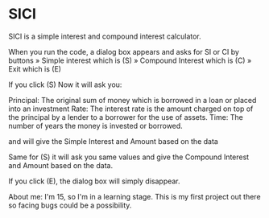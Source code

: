 # SICI
SICI is a simple interest and compound interest calculator.
 
When you run the code, 
a dialog box appears and asks for SI or CI by buttons
» Simple interest which is (S)
» Compound Interest which is (C)
» Exit which is (E)

If you click (S) 
Now it will ask you:

Principal: The original sum of money which is borrowed in a loan or placed into an investment
Rate: The interest rate is the amount charged on top of the principal by a lender to a borrower for the use of assets.
Time: The number of years the money is invested or borrowed.

and will give the Simple Interest and Amount based on the data

Same for (S)
it will ask you same values and give the Compound Interest and Amount based on the data.


If you click (E), the dialog box will simply disappear.

About me:
I'm 15, so I'm in a learning stage.
This is my first project out there so facing bugs could be a possibility.
